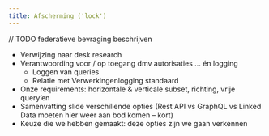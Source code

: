 ```yaml
---
title: Afscherming ('lock')
---
```

// TODO federatieve bevraging beschrijven

- Verwijzing naar desk research
- Verantwoording voor / op toegang dmv autorisaties … én logging
    - Loggen van queries
    - Relatie met Verwerkingenlogging standaard 
- Onze requirements: horizontale & verticale subset, richting, vrije query’en
- Samenvatting slide verschillende opties (Rest API vs GraphQL vs Linked Data moeten hier weer aan bod komen – kort)
- Keuze die we hebben gemaakt: deze opties zijn we gaan verkennen
